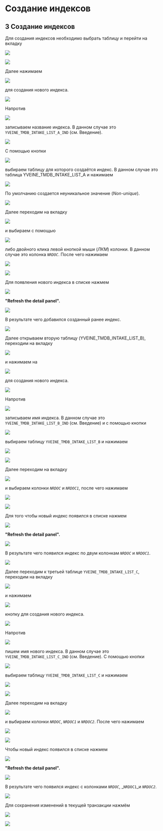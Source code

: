 # Создание индексов

##  **3 Создание индексов**

 Для создания индексов необходимо выбрать таблицу и перейти на вкладку

![](../../.gitbook/assets/indexes.png)

![](../../.gitbook/assets/1%20%283%29.png)

 Далее нажимаем

![](../../.gitbook/assets/i1%20%283%29.png)

 для создания нового индекса.

![](../../.gitbook/assets/2%20%283%29.png)

 Напротив

![](../../.gitbook/assets/index-name.png)

 записываем название индекса. В данном случае это `YVEINE_TMDB_INTAKE_LIST_A_IND` \(см. Введение\).

![](../../.gitbook/assets/3%20%283%29.png)

 С помощью кнопки

![](../../.gitbook/assets/mnogotochie%20%282%29.png)

 выбираем таблицу для которого создаётся индекс. В данном случае это таблица YVEINE\_TMDB\_INTAKE\_LIST\_A и нажимаем

![](../../.gitbook/assets/ok7.png)

 По умолчанию создается неуникальное значение \(_Non-unique_\).

![](../../.gitbook/assets/4%20%281%29.png)

 Далее переходим на вкладку

![](../../.gitbook/assets/columns.png)

 и выбираем с помощью

![](../../.gitbook/assets/bolshe2.png)

 либо двойного клика левой кнопкой мыши \(_ЛКМ_\) колонки. В данном случае это колонка _`NRDOC`_. После чего нажимаем

![](../../.gitbook/assets/ok6.png)

![](../../.gitbook/assets/5%20%282%29.png)

 Для появления нового индекса в списке нажмем

![](../../.gitbook/assets/refresh-3%20%281%29.png)

 **"Refresh the detail panel".**

![](../../.gitbook/assets/6%20%281%29.png)

 В результате чего добавился созданный ранее индекс.

![](../../.gitbook/assets/7%20%283%29.png)

 Далее открываем вторую таблицу \(YVEINE\_TMDB\_INTAKE\_LIST\_B\), переходим на вкладку

![](../../.gitbook/assets/indexes%20%281%29.png)

 и нажимаем на 

![](../../.gitbook/assets/i1.png)

 для создания нового индекса.

![](../../.gitbook/assets/8%20%282%29.png)

 Напротив 

![](../../.gitbook/assets/index-name%20%282%29.png)

 записываем имя индекса. В данном случае это `YVEINE_TMDB_INTAKE_LIST_B_IND` \(см. Введение\) и с помощью кнопки

![](../../.gitbook/assets/mnogotochie%20%2812%29.png)

 выбираем таблицу `YVEINE_TMDB_INTAKE_LIST_B` и нажимаем

![](../../.gitbook/assets/ok7%20%282%29.png)

![](../../.gitbook/assets/9.png)

 Далее переходим на вкладку

![](../../.gitbook/assets/columns%20%281%29.png)

 и выбираем колонки _`NRDOC`_ и _`NRDOC1`_, после чего нажимаем

![](../../.gitbook/assets/ok6%20%283%29.png)

![](../../.gitbook/assets/10%20%281%29.png)

 Для того чтобы новый индекс появился в списке нажмем

![](../../.gitbook/assets/refresh-3%20%282%29.png)

 **"Refresh the detail panel".**

![](../../.gitbook/assets/11.png)

 В результате чего появился индекс по двум колонкам _`NRDOC`_ и _`NRDOC1`_.

![](../../.gitbook/assets/12%20%282%29.png)

 Далее переходим к третьей таблице `YVEINE_TMDB_INTAKE_LIST_C`, переходим на вкладку

![](../../.gitbook/assets/columns%20%282%29.png)

 и нажимаем

![](../../.gitbook/assets/i1%20%282%29.png)

 кнопку  для создания нового индекса.

![](../../.gitbook/assets/13.png)

 Напротив

![](../../.gitbook/assets/index-name%20%281%29.png)

пишем имя нового индекса. В данном случае это `YVEINE_TMDB_INTAKE_LIST_C_IND` \(см. Введение\). С помощью кнопки

![](../../.gitbook/assets/mnogotochie%20%287%29.png)

 выбираем таблицу `YVEINE_TMDB_INTAKE_LIST_C` и нажимаем

![](../../.gitbook/assets/ok7%20%281%29.png)

![](../../.gitbook/assets/14%20%283%29.png)

 Далее переходим на вкладку 

![](../../.gitbook/assets/columns%20%283%29.png)

  и выбираем колонки _`NRDOC`_, _`NRDOC1`_ и _`NRDOC2`_. После чего нажимаем

![](../../.gitbook/assets/ok6%20%284%29.png)

![](../../.gitbook/assets/15%20%281%29.png)

 Чтобы новый индекс появился в списке нажмем

![](../../.gitbook/assets/refresh-3.png)

 **"Refresh the detail panel".**

![](../../.gitbook/assets/16%20%281%29.png)

 В результате чего появился индекс с колонками _`NRDOC`_, _`NRDOC1`_и _`NRDOC2`_.

![](../../.gitbook/assets/17%20%281%29.png)

 Для сохранения изменений в текущей транзакции нажмём

![](../../.gitbook/assets/commit3%20%283%29.png)

![](../../.gitbook/assets/18%20%282%29.png)



